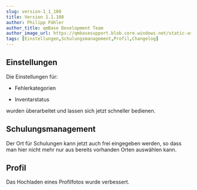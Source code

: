 ```yaml
---
slug: version-1_1_108
title: Version 1.1.108
author: Philipp Pähler
author_title: qmBase Development Team
author_image_url: https://qmbasesupport.blob.core.windows.net/static-assets/img/persons/paehler_round.png
tags: [Einstellungen,Schulungsmanagement,Profil,Changelog]
---
```

## Einstellungen

Die Einstellungen für:

*   Fehlerkategorien

*   Inventarstatus

wurden überarbeitet und lassen sich jetzt schneller bedienen.

## Schulungsmanagement

Der Ort für Schulungen kann jetzt auch frei eingegeben werden, so dass man hier nicht mehr nur aus bereits vorhanden Orten auswählen kann.

## Profil

Das Hochladen eines Profilfotos wurde verbessert.